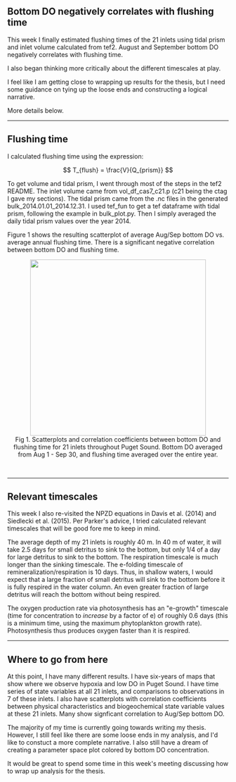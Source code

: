 ## Bottom DO negatively correlates with flushing time

This week I finally estimated flushing times of the 21 inlets using tidal prism and inlet volume calculated from tef2. August and September bottom DO negatively correlates with flushing time. 

I also began thinking more critically about the different timescales at play. 

I feel like I am getting close to wrapping up results for the thesis, but I need some guidance on tying up the loose ends and constructing a logical narrative.

More details below.

---
## Flushing time

I calculated flushing time using the expression:

$$ T_{flush} = \frac{V}{Q_{prism}} $$

To get volume and tidal prism, I went through most of the steps in the tef2 README. 
The inlet volume came from vol_df_cas7_c21.p (c21 being the ctag I gave my sections). The tidal prism came from the .nc files in the generated bulk_2014.01.01_2014.12.31. I used tef_fun to get a tef dataframe with tidal prism, following the example in bulk_plot.py. Then I simply averaged the daily tidal prism values over the year 2014. 

Figure 1 shows the resulting scatterplot of average Aug/Sep bottom DO vs. average annual flushing time. There is a significant negative correlation between bottom DO and flushing time.

<p style="text-align:center;"><img src="https://github.com/user-attachments/assets/fe9caaf7-522a-4988-94aa-34caa6ea9aed" width="400"/><br>Fig 1. Scatterplots and correlation coefficients between bottom DO and flushing time for 21 inlets throughout Puget Sound. Bottom DO averaged from Aug 1 - Sep 30, and flushing time averaged over the entire year.</p><br>

---
## Relevant timescales

This week I also re-visited the NPZD equations in Davis et al. (2014) and Siedlecki et al. (2015). Per Parker's advice, I tried calculated relevant timescales that will be good fore me to keep in mind.

The average depth of my 21 inlets is roughly 40 m. In 40 m of water, it will take 2.5 days for small detritus to sink to the bottom, but only 1/4 of a day for large detritus to sink to the bottom. 
The respiration timescale is much longer than the sinking timescale. The e-folding timescale of remineralization/respiration is 10 days. Thus, in shallow waters, I would expect that a large fraction of small detritus will sink to the bottom before it is fully respired in the water column. An even greater fraction of large detritus will reach the bottom without being respired.

The oxygen production rate via photosynthesis has an "e-growth" timescale (time for concentration to *increase* by a factor of e) of roughly 0.6 days (this is a minimum time, using the maximum phytoplankton growth rate). Photosynthesis thus produces oxygen faster than it is respired. 

---
## Where to go from here

At this point, I have many different results. I have six-years of maps that show where we observe hypoxia and low DO in Puget Sound. I have time series of state variables at all 21 inlets, and comparisons to observations in 7 of these inlets. I also have scatterplots with correlation coefficients between physical characteristics and biogeochemical state variable values at these 21 inlets. Many show signficant correlation to Aug/Sep bottom DO. 

The majority of my time is currently going towards writing my thesis. However, I still feel like there are some loose ends in my analysis, and I'd like to constuct a more complete narrative. I also still have a dream of creating a parameter space plot colored by bottom DO concentration.

It would be great to spend some time in this week's meeting discussing how to wrap up analysis for the thesis. 
